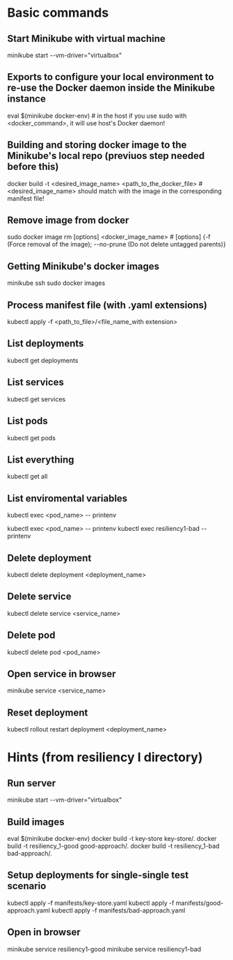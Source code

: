 # Basic commands

## Start Minikube with virtual machine
minikube start --vm-driver="virtualbox"

## Exports to configure your local environment to re-use the Docker daemon inside the Minikube instance
eval $(minikube docker-env) 											# in the host if you use sudo with <docker_command>, it will use host's Docker daemon!

## Building and storing docker image to the Minikube's local repo (previuos step needed before this)
docker build -t <desired_image_name> <path_to_the_docker_file>  						# <desired_image_name> should match with the image in the corresponding manifest file!

## Remove image from docker
sudo docker image rm [options] <docker_image_name>						 		# [options] {-f (Force removal of the image); --no-prune (Do not delete untagged parents)}

## Getting Minikube's docker images
minikube ssh
sudo docker images

## Process manifest file (with .yaml extensions)
kubectl apply -f <path_to_file>/<file_name_with extension>

## List deployments
kubectl get deployments

## List services
kubectl get services

## List pods
kubectl get pods

## List everything
kubectl get all

## List enviromental variables
kubectl exec <pod_name> -- printenv

kubectl exec <pod_name> -- printenv
kubectl exec resiliency1-bad -- printenv



## Delete deployment
kubectl delete deployment <deployment_name>

## Delete service
kubectl delete service <service_name>

## Delete pod
kubectl delete pod <pod_name>

## Open service in browser
minikube service <service_name>

## Reset deployment
kubectl rollout restart deployment <deployment_name>

# Hints (from resiliency I directory)

## Run server
minikube start --vm-driver="virtualbox"

## Build images
eval $(minikube docker-env)
docker build -t key-store key-store/.
docker build -t resiliency_1-good good-approach/.
docker build -t resiliency_1-bad bad-approach/.

## Setup deployments for single-single test scenario
kubectl apply -f manifests/key-store.yaml
kubectl apply -f manifests/good-approach.yaml
kubectl apply -f manifests/bad-approach.yaml

## Open in browser
minikube service resiliency1-good
minikube service resiliency1-bad
